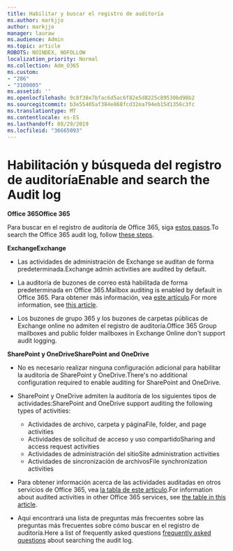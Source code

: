 ```yaml
---
title: Habilitar y buscar el registro de auditoría
ms.author: markjjo
author: markjjo
manager: lauraw
ms.audience: Admin
ms.topic: article
ROBOTS: NOINDEX, NOFOLLOW
localization_priority: Normal
ms.collection: Adm_O365
ms.custom:
- "286"
- "3100005"
ms.assetid: ''
ms.openlocfilehash: 9c8f38e7bfac6d5ac6f82e5d8225c89530bd98b2
ms.sourcegitcommit: b3e55405af384e868fcd32ea794eb15d1356c3fc
ms.translationtype: MT
ms.contentlocale: es-ES
ms.lasthandoff: 08/29/2019
ms.locfileid: "36665093"
---
```

# <a name="enable-and-search-the-audit-log"></a><span data-ttu-id="6eba2-102">Habilitación y búsqueda del registro de auditoría</span><span class="sxs-lookup"><span data-stu-id="6eba2-102">Enable and search the Audit log</span></span>

<span data-ttu-id="6eba2-103">**Office 365**</span><span class="sxs-lookup"><span data-stu-id="6eba2-103">**Office 365**</span></span>

<span data-ttu-id="6eba2-104">Para buscar en el registro de auditoría de Office 365, siga [estos pasos](https://docs.microsoft.com/office365/securitycompliance/search-the-audit-log-in-security-and-compliance#search-the-audit-log).</span><span class="sxs-lookup"><span data-stu-id="6eba2-104">To search the Office 365 audit log, follow [these steps](https://docs.microsoft.com/office365/securitycompliance/search-the-audit-log-in-security-and-compliance#search-the-audit-log).</span></span>

<span data-ttu-id="6eba2-105">**Exchange**</span><span class="sxs-lookup"><span data-stu-id="6eba2-105">**Exchange**</span></span>

- <span data-ttu-id="6eba2-106">Las actividades de administración de Exchange se auditan de forma predeterminada.</span><span class="sxs-lookup"><span data-stu-id="6eba2-106">Exchange admin activities are audited by default.</span></span>

- <span data-ttu-id="6eba2-107">La auditoría de buzones de correo está habilitada de forma predeterminada en Office 365.</span><span class="sxs-lookup"><span data-stu-id="6eba2-107">Mailbox auditing is enabled by default in Office 365.</span></span> <span data-ttu-id="6eba2-108">Para obtener más información, vea [este artículo](https://docs.microsoft.com/office365/securitycompliance/enable-mailbox-auditing).</span><span class="sxs-lookup"><span data-stu-id="6eba2-108">For more information, see  [this article](https://docs.microsoft.com/office365/securitycompliance/enable-mailbox-auditing).</span></span>

- <span data-ttu-id="6eba2-109">Los buzones de grupo 365 y los buzones de carpetas públicas de Exchange online no admiten el registro de auditoría.</span><span class="sxs-lookup"><span data-stu-id="6eba2-109">Office 365 Group mailboxes and public folder mailboxes in Exchange Online don't support audit logging.</span></span>

<span data-ttu-id="6eba2-110">**SharePoint y OneDrive**</span><span class="sxs-lookup"><span data-stu-id="6eba2-110">**SharePoint and OneDrive**</span></span>

- <span data-ttu-id="6eba2-111">No es necesario realizar ninguna configuración adicional para habilitar la auditoría de SharePoint y OneDrive.</span><span class="sxs-lookup"><span data-stu-id="6eba2-111">There's no additional configuration required to enable auditing for SharePoint and OneDrive.</span></span>

- <span data-ttu-id="6eba2-112">SharePoint y OneDrive admiten la auditoría de los siguientes tipos de actividades:</span><span class="sxs-lookup"><span data-stu-id="6eba2-112">SharePoint and OneDrive support auditing the following types of activities:</span></span>

    - <span data-ttu-id="6eba2-113">Actividades de archivo, carpeta y página</span><span class="sxs-lookup"><span data-stu-id="6eba2-113">File, folder, and page activities</span></span>
    - <span data-ttu-id="6eba2-114">Actividades de solicitud de acceso y uso compartido</span><span class="sxs-lookup"><span data-stu-id="6eba2-114">Sharing and access request activities</span></span>
    - <span data-ttu-id="6eba2-115">Actividades de administración del sitio</span><span class="sxs-lookup"><span data-stu-id="6eba2-115">Site administration activities</span></span>
    - <span data-ttu-id="6eba2-116">Actividades de sincronización de archivos</span><span class="sxs-lookup"><span data-stu-id="6eba2-116">File synchronization activities</span></span>

- <span data-ttu-id="6eba2-117">Para obtener información acerca de las actividades auditadas en otros servicios de Office 365, vea [la tabla de este artículo](https://docs.microsoft.com/office365/securitycompliance/search-the-audit-log-in-security-and-compliance#audited-activities).</span><span class="sxs-lookup"><span data-stu-id="6eba2-117">For information about audited activities in other Office 365 services, see  [the table in this article](https://docs.microsoft.com/office365/securitycompliance/search-the-audit-log-in-security-and-compliance#audited-activities).</span></span>

- <span data-ttu-id="6eba2-118">Aquí encontrará una lista de preguntas más [](https://docs.microsoft.com/office365/securitycompliance/search-the-audit-log-in-security-and-compliance#frequently-asked-questions) frecuentes sobre las preguntas más frecuentes sobre cómo buscar en el registro de auditoría.</span><span class="sxs-lookup"><span data-stu-id="6eba2-118">Here a list of frequently asked questions [frequently asked questions](https://docs.microsoft.com/office365/securitycompliance/search-the-audit-log-in-security-and-compliance#frequently-asked-questions) about searching the audit log.</span></span>